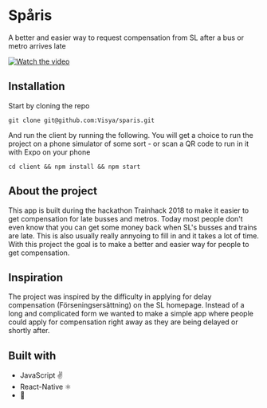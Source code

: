 # Spåris

A better and easier way to request compensation from SL after a bus or metro arrives late

[![Watch the video](/.github/sparis-thumbnail.png)](https://www.youtube.com/watch?v=zg6lYpeCK8g)

## Installation

Start by cloning the repo

    git clone git@github.com:Visya/sparis.git

And run the client by running the following. You will get a choice to run the project on a phone simulator of some sort - or scan a QR code to run in it with Expo on your phone

    cd client && npm install && npm start

## About the project

This app is built during the hackathon Trainhack 2018 to make it easier to get compensation for late busses and metros. Today most people don't even know that you can get some money back when SL's busses and trains are late. This is also usually really annyoing to fill in and it takes a lot of time. With this project the goal is to make a better and easier way for people to get compensation.

## Inspiration
The project was inspired by the difficulty in applying for delay compensation (Förseningsersättning) on the SL homepage. Instead of a long and complicated form we wanted to make a simple app where people could apply for compensation right away as they are being delayed or shortly after.

## Built with

- JavaScript ✌️
- React-Native ⚛️
- 💖
